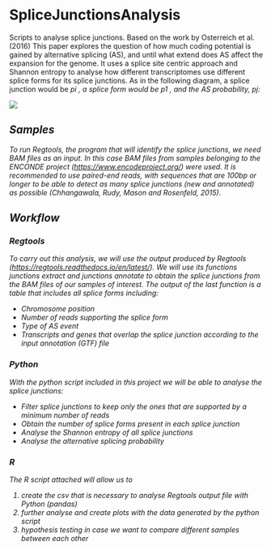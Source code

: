 # SpliceJunctionsAnalysis
Scripts to analyse splice junctions. Based on the work by Osterreich et al. (2016)
This paper explores the question of how much coding potential is gained by alternative splicing (AS), and until what extend does AS affect the expansion for the genome.
It uses a splice site centric approach and Shannon entropy to analyse how different transcriptomes use different splice forms for its splice junctions.
As in the following diagram, a splice junction would be <em>pi<em> , a splice form would be <em>p1<em> , and the AS probability, <em>pj<em>:

<img src="splicejunction1.jpg">

## Samples
To run Regtools, the program that will identify the splice junctions, we need BAM files as an input.
In this case BAM files from samples belonging to the ENCONDE project (https://www.encodeproject.org/) were used.
It is recommended to use paired-end reads, with sequences that are 100bp or longer to be able to detect as many splice junctions (new and annotated) as possible (Chhangawala, Rudy, Mason and Rosenfeld, 2015).

## Workflow
### Regtools
To carry out this analysis, we will use the output produced by Regtools (https://regtools.readthedocs.io/en/latest/). We will use its functions <em>junctions extract</i>  and <i>junctions annotate</i> to obtain the splice junctions from the BAM files of our samples of interest.
The output of the last function is a table that includes all splice forms including:
- Chromosome position
- Number of reads supporting the splice form
- Type of AS event
- Transcripts and genes that overlap the splice junction according to the input annotation (GTF) file
### Python
With the python script included in this project we will be able to analyse the splice junctions:
- Filter splice junctions to keep only the ones that are supported by a minimum number of reads
- Obtain the number of splice forms present in each splice junction
- Analyse the Shannon entropy of all splice junctions
- Analyse the alternative splicing probability 
### R 
The R script attached will allow us to 
1) create the csv that is necessary to analyse Regtools output file with Python (pandas)
2) further analyse and create plots with the data generated by the python script
3) hypothesis testing in case we want to compare different samples between each other

